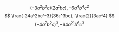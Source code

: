 $$
(-3a^2b^3c)(2a^2bc),-6a^4b^4c^2
$$
$$
\frac{-24a^2bc^-3}{36a^3bc},-\frac{2}{3ac^4}
$$
$$
(-4a^7b^2c)^3,-64a^{21}b^6c^3
$$
